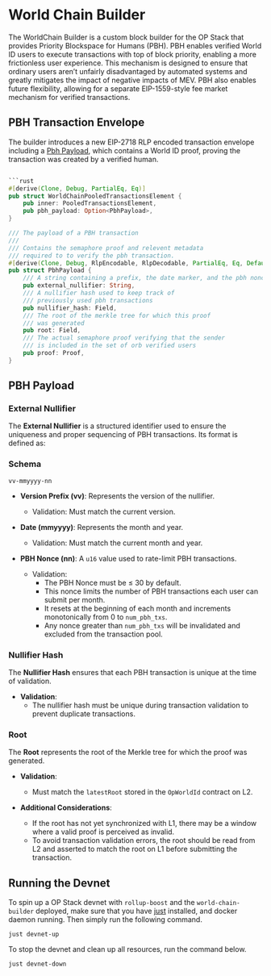 # World Chain Builder

The WorldChain Builder is a custom block builder for the OP Stack that provides Priority Blockspace for Humans (PBH). PBH enables verified World ID users to execute transactions with top of block priority, enabling a more frictionless user experience. This mechanism is designed to ensure that ordinary users aren’t unfairly disadvantaged by automated systems and greatly mitigates the impact of negative impacts of MEV. PBH also enables future flexibility, allowing for a separate EIP-1559-style fee market mechanism for verified transactions.


## PBH Transaction Envelope
The builder introduces a new EIP-2718 RLP encoded transaction envelope including a [Pbh Payload](https://github.com/worldcoin/world-chain/blob/8d60a1e79dbb3be68db075d49b3d0a8a67e45b3e/world-chain-builder/src/pbh/payload.rs#L50), which contains a World ID proof, proving the transaction was created by a verified human.

```rust

```rust
#[derive(Clone, Debug, PartialEq, Eq)]
pub struct WorldChainPooledTransactionsElement {
    pub inner: PooledTransactionsElement,
    pub pbh_payload: Option<PbhPayload>,
}

/// The payload of a PBH transaction
///
/// Contains the semaphore proof and relevent metadata
/// required to to verify the pbh transaction.
#[derive(Clone, Debug, RlpEncodable, RlpDecodable, PartialEq, Eq, Default)]
pub struct PbhPayload {
    /// A string containing a prefix, the date marker, and the pbh nonce
    pub external_nullifier: String,
    /// A nullifier hash used to keep track of
    /// previously used pbh transactions
    pub nullifier_hash: Field,
    /// The root of the merkle tree for which this proof
    /// was generated
    pub root: Field,
    /// The actual semaphore proof verifying that the sender
    /// is included in the set of orb verified users
    pub proof: Proof,
}

```

## PBH Payload

### External Nullifier

The **External Nullifier** is a structured identifier used to ensure the uniqueness and proper sequencing of PBH transactions. Its format is defined as:

### Schema
`vv-mmyyyy-nn`

- **Version Prefix (vv)**: Represents the version of the nullifier.
  - Validation: Must match the current version.

- **Date (mmyyyy)**: Represents the month and year.
  - Validation: Must match the current month and year.

- **PBH Nonce (nn)**: A `u16` value used to rate-limit PBH transactions.
  - Validation: 
    - The PBH Nonce must be ≤ 30 by default.
    - This nonce limits the number of PBH transactions each user can submit per month.
    - It resets at the beginning of each month and increments monotonically from 0 to `num_pbh_txs`.
    - Any nonce greater than `num_pbh_txs` will be invalidated and excluded from the transaction pool.

### Nullifier Hash

The **Nullifier Hash** ensures that each PBH transaction is unique at the time of validation.

- **Validation**: 
  - The nullifier hash must be unique during transaction validation to prevent duplicate transactions.


### Root

The **Root** represents the root of the Merkle tree for which the proof was generated.

- **Validation**: 
  - Must match the `latestRoot` stored in the `OpWorldId` contract on L2.

- **Additional Considerations**: 
  - If the root has not yet synchronized with L1, there may be a window where a valid proof is perceived as invalid.
  - To avoid transaction validation errors, the root should be read from L2 and asserted to match the root on L1 before submitting the transaction.





## Running the Devnet
To spin up a OP Stack devnet with `rollup-boost` and the `world-chain-builder` deployed, make sure that you have [just](https://github.com/casey/just?tab=readme-ov-file) installed, and docker daemon running. Then simply run the following command.

```
just devnet-up
```

To stop the devnet and clean up all resources, run the command below.

```
just devnet-down
```
